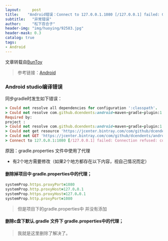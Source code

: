 ```yaml
---
layout:     post
title:    "Android错误：Connect to 127.0.0.1.1080 [/127.0.0.1] failed: Connection refused: connect"
subtitle:   "异常错误"
author:     "松下百合子"
header-img: "img/huoying/92583.jpg"
header-mask: 0.3
catalog: true
tags:
- Android
---
```


文章转载自[BunToy](https://BunToy.github.io/)

> 参考链接：[Android](http://www.cnblogs.com/jason-zhang-cn/p/9914572.html)

### Android studio编译错误

同步gradle时发生如下错误：

```ruby
> Could not resolve all dependencies for configuration ':classpath'.
> Could not resolve com.github.dcendents:android-maven-gradle-plugin:1.3.
Required by:
project :
> Could not resolve com.github.dcendents:android-maven-gradle-plugin:1.3.
> Could not get resource 'https://jcenter.bintray.com/com/github/dcendents/android-maven-gradle-plugin/1.3/android-maven-gradle-plugin-1.3.pom'.
> Could not GET 'https://jcenter.bintray.com/com/github/dcendents/android-maven-gradle-plugin/1.3/android-maven-gradle-plugin-1.3.pom'.
> Connect to 127.0.0.1:1080 [/127.0.0.1] failed: Connection refused: connect
```

原因：gradle.properties 文件中使用了代理　　

- 有2个地方需要修改（如果2个地方都存在以下内容，视自己情况而定）

#### 删除掉项目中 gradle.properties中的代理；

```ruby
systemProp.https.proxyPort=1080
systemProp.http.proxyHost=127.0.0.1
systemProp.https.proxyHost=127.0.0.1
systemProp.http.proxyPort=1080
```

> 但是项目下的gradle.properties中 并没有添加

#### 删除c盘下默认.gradle 文件下 gradle.properties中的代理；

> 我就是这里删除了解决了。



